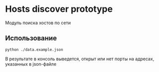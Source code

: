# Hosts discover prototype

Модуль поиска хостов по сети

## Использование
```shell
python ./data.example.json
```

В результате в консоль выведется, открыт или нет порты на адресах, указанных в json-файле  